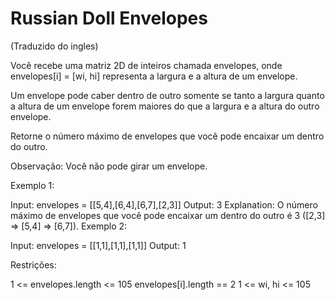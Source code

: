 # Russian Doll Envelopes

(Traduzido do ingles)

Você recebe uma matriz 2D de inteiros chamada envelopes, onde envelopes[i] = [wi, hi] representa a largura e a altura de um envelope.

Um envelope pode caber dentro de outro somente se tanto a largura quanto a altura de um envelope forem maiores do que a largura e a altura do outro envelope.

Retorne o número máximo de envelopes que você pode encaixar um dentro do outro.

Observação: Você não pode girar um envelope.

Exemplo 1:

Input: envelopes = [[5,4],[6,4],[6,7],[2,3]]
Output: 3
Explanation: O número máximo de envelopes que você pode encaixar um dentro do outro é 3 ([2,3] => [5,4] => [6,7]).
Exemplo 2:

Input: envelopes = [[1,1],[1,1],[1,1]]
Output: 1

Restrições:

1 <= envelopes.length <= 105
envelopes[i].length == 2
1 <= wi, hi <= 105
